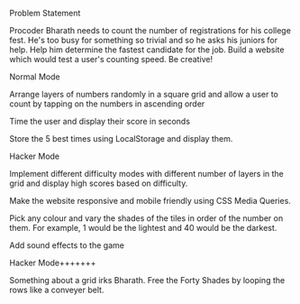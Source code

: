 Problem Statement

Procoder Bharath needs to count the number of registrations for his college fest. He's too busy for something so trivial and so he asks his juniors for help. Help him determine the fastest candidate for the job. Build a website which would test a user's counting speed. Be creative!

Normal Mode

Arrange layers of numbers randomly in a square grid and allow a user to count by tapping on the numbers in ascending order

Time the user and display their score in seconds

Store the 5 best times using LocalStorage and display them.


Hacker Mode

Implement different difficulty modes with different number of layers in the grid and display high scores based on difficulty.

Make the website responsive and mobile friendly using CSS Media Queries.

Pick any colour and vary the shades of the tiles in order of the number on them. For example, 1 would be the lightest and 40 would be the darkest.

Add sound effects to the game


Hacker Mode+++++++

Something about a grid irks Bharath. Free the Forty Shades by looping the rows like a conveyer belt.

